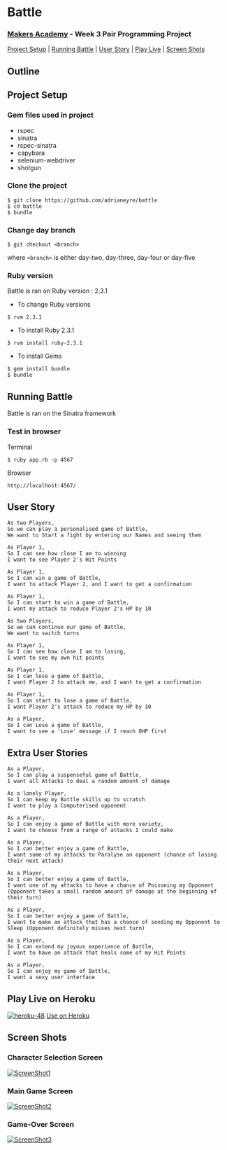 # Battle
### [Makers Academy](http://www.makersacademy.com) - Week 3 Pair Programming Project

[Project Setup](#Setup) | [Running Battle](#Run) | [User Story](#Story) | [Play Live](#Live) | [Screen Shots](#Shots)

## <a name="Outline">Outline</a>


## <a name="Setup">Project Setup</a>
### Gem files used in project
* rspec
* sinatra
* rspec-sinatra
* capybara
* selenium-webdriver
* shotgun

### Clone the project
```
$ git clone https://github.com/adrianeyre/battle
$ cd battle
$ bundle
```

### Change day branch
```
$ git checkout <branch>
```
where `<branch>` is either day-two, day-three, day-four or day-five

### Ruby version
Battle is ran on Ruby version : 2.3.1

* To change Ruby versions
```shell
$ rvm 2.3.1
```
* To install Ruby 2.3.1
```shell
$ rvm install ruby-2.3.1
```
* To install Gems
```shell
$ gem install bundle
$ bundle
```
## <a name="Run">Running Battle</a>
Battle is ran on the Sinatra framework

### Test in browser
Terminal
```shell
$ ruby app.rb -p 4567
```
Browser
```
http://localhost:4567/
```

## <a name="Story">User Story</a>
```
As two Players,
So we can play a personalised game of Battle,
We want to Start a fight by entering our Names and seeing them

As Player 1,
So I can see how close I am to winning
I want to see Player 2's Hit Points

As Player 1,
So I can win a game of Battle,
I want to attack Player 2, and I want to get a confirmation

As Player 1,
So I can start to win a game of Battle,
I want my attack to reduce Player 2's HP by 10

As two Players,
So we can continue our game of Battle,
We want to switch turns

As Player 1,
So I can see how close I am to losing,
I want to see my own hit points

As Player 1,
So I can lose a game of Battle,
I want Player 2 to attack me, and I want to get a confirmation

As Player 1,
So I can start to lose a game of Battle,
I want Player 2's attack to reduce my HP by 10

As a Player,
So I can Lose a game of Battle,
I want to see a 'Lose' message if I reach 0HP first
```

## Extra User Stories
```
As a Player,
So I can play a suspenseful game of Battle,
I want all Attacks to deal a random amount of damage

As a lonely Player,
So I can keep my Battle skills up to scratch
I want to play a Computerised opponent

As a Player,
So I can enjoy a game of Battle with more variety,
I want to choose from a range of attacks I could make

As a Player,
So I can better enjoy a game of Battle,
I want some of my attacks to Paralyse an opponent (chance of losing their next attack)

As a Player,
So I can better enjoy a game of Battle,
I want one of my attacks to have a chance of Poisoning my Opponent (Opponent takes a small random amount of damage at the beginning of their turn)

As a Player,
So I can better enjoy a game of Battle,
I want to make an attack that has a chance of sending my Opponent to Sleep (Opponent definitely misses next turn)

As a Player,
So I can extend my joyous experience of Battle,
I want to have an attack that heals some of my Hit Points

As a Player,
So I can enjoy my game of Battle,
I want a sexy user interface
```
## <a name="Live">Play Live on Heroku</a>
[![heroku-48](https://raw.githubusercontent.com/adrianeyre/codewars/master/Ruby/Authored/heroku.png)](https://adrianeyre-battle.herokuapp.com) [Use on Heroku](https://adrianeyre-battle.herokuapp.com)

## <a name="Shots">Screen Shots</a>

### Character Selection Screen
[![ScreenShot1](https://raw.githubusercontent.com/adrianeyre/battle/master/images/ScreenShot1.png)](https://raw.githubusercontent.com/adrianeyre/battle/master/images/ScreenShot1.png "Screen Shot 1")

### Main Game Screen
[![ScreenShot2](https://raw.githubusercontent.com/adrianeyre/battle/master/images/ScreenShot2.png)](https://raw.githubusercontent.com/adrianeyre/battle/master/images/ScreenShot2.png "Screen Shot 2")

### Game-Over Screen
[![ScreenShot3](https://raw.githubusercontent.com/adrianeyre/battle/master/images/ScreenShot3.png)](https://raw.githubusercontent.com/adrianeyre/battle/master/images/ScreenShot3.png "Screen Shot 3")
